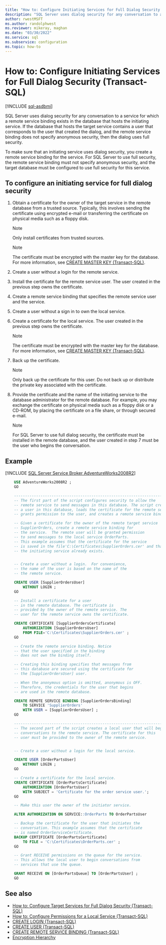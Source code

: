 ```yaml
---
title: "How to: Configure Initiating Services for Full Dialog Security (Transact-SQL)"
description: "SQL Server uses dialog security for any conversation to a service for which a remote service binding exists in the database that hosts the initiating service.  If the database that hosts the target service contains a user that corresponds to the user that created the dialog, and the remote service binding does not specify anonymous security, then the dialog uses full security."
author: rwestMSFT
ms.author: randolphwest
ms.reviewer: mikeray, maghan
ms.date: "03/30/2022"
ms.service: sql
ms.subservice: configuration
ms.topic: how-to
---
```


# How to: Configure Initiating Services for Full Dialog Security (Transact-SQL)

[!INCLUDE [sql-asdbmi](../../includes/applies-to-version/sql-asdbmi.md)]

SQL Server uses dialog security for any conversation to a service for which a remote service binding exists in the database that hosts the initiating service. If the database that hosts the target service contains a user that corresponds to the user that created the dialog, and the remote service binding does not specify anonymous security, then the dialog uses full security.

To make sure that an initiating service uses dialog security, you create a remote service binding for the service. For SQL Server to use full security, the remote service binding must not specify anonymous security, and the target database must be configured to use full security for this service.

## To configure an initiating service for full dialog security

1. Obtain a certificate for the owner of the target service in the remote database from a trusted source. Typically, this involves sending the certificate using encrypted e-mail or transferring the certificate on physical media such as a floppy disk.

   > [!NOTE]
   > Only install certificates from trusted sources.

   > [!NOTE]
   > The certificate must be encrypted with the master key for the database. For more information, see [CREATE MASTER KEY (Transact-SQL)](../../t-sql/statements/create-master-key-transact-sql.md).

2. Create a user without a login for the remote service.

3. Install the certificate for the remote service user. The user created in the previous step owns the certificate.

4. Create a remote service binding that specifies the remote service user and the service.

5. Create a user without a sign in to own the local service.

6. Create a certificate for the local service. The user created in the previous step owns the certificate.

   > [!NOTE]
   > The certificate must be encrypted with the master key for the database. For more information, see [CREATE MASTER KEY (Transact-SQL)](../../t-sql/statements/create-master-key-transact-sql.md).

7. Back up the certificate.

   > [!NOTE]
   > Only back up the certificate for this user. Do not back up or distribute the private key associated with the certificate.

8. Provide the certificate and the name of the initiating service to the database administrator for the remote database. For example, you may exchange the certificate on physical media such as a floppy disk or a CD-ROM, by placing the certificate on a file share, or through secured e-mail.

   > [!NOTE]
   > For SQL Server to use full dialog security, the certificate must be installed in the remote database, and the user created in step 7 must be the user who begins the conversation.

## Example

[!INCLUDE [SQL Server Service Broker AdventureWorks2008R2](../../includes/service-broker-adventureworks-2008-r2.md)]

```sql
    USE AdventureWorks2008R2 ;
    GO

    --------------------------------------------------------------------
    -- The first part of the script configures security to allow the
    -- remote service to send messages in this database. The script creates
    -- a user in this database, loads the certificate for the remote service,
    -- grants permission to the user, and creates a remote service binding.

    -- Given a certificate for the owner of the remote target service
    -- SupplierOrders, create a remote service binding for
    -- the service.  The remote user will be granted permission
    -- to send messages to the local service OrderParts.
    -- This example assumes that the certificate for the service
    -- is saved in the file'C:\Certificates\SupplierOrders.cer' and that
    -- the initiating service already exists.


    -- Create a user without a login.  For convenience,
    -- the name of the user is based on the name of the
    -- the remote service.

    CREATE USER [SupplierOrdersUser]
        WITHOUT LOGIN ;
    GO

    -- Install a certificate for a user
    -- in the remote database. The certificate is
    -- provided by the owner of the remote service. The
    -- user for the remote service owns the certificate.

    CREATE CERTIFICATE [SupplierOrdersCertificate]
        AUTHORIZATION [SupplierOrdersUser]
        FROM FILE='C:\Certificates\SupplierOrders.cer' ;
    GO

    -- Create the remote service binding. Notice
    -- that the user specified in the binding
    -- does not own the binding itself.

    -- Creating this binding specifies that messages from
    -- this database are secured using the certificate for
    -- the [SupplierOrdersUser] user.

    -- When the anonymous option is omitted, anonymous is OFF.
    -- Therefore, the credentials for the user that begins
    -- are used in the remote database.

    CREATE REMOTE SERVICE BINDING [SupplierOrdersBinding]
        TO SERVICE 'SupplierOrders'
        WITH USER = [SupplierOrdersUser] ;
    GO

    --------------------------------------------------------------------
    -- The second part of the script creates a local user that will begin
    -- conversations to the remote service. The certificate for this
    -- user must be provided to the owner of the remote service.


    -- Create a user without a login for the local service.

    CREATE USER [OrderPartsUser]
        WITHOUT LOGIN ;
    GO

    -- Create a certificate for the local service.
    CREATE CERTIFICATE [OrderPartsCertificate]
        AUTHORIZATION [OrderPartsUser]
        WITH SUBJECT = 'Certificate for the order service user.';
    GO

    -- Make this user the owner of the initiator service.

    ALTER AUTHORIZATION ON SERVICE::OrderParts TO OrderPartsUser

    -- Backup the certificate for the user that initiates the
    -- conversation. This example assumes that the certificate
    -- is named OrderServiceCertificate.
    BACKUP CERTIFICATE [OrderPartsCertificate]
        TO FILE = 'C:\Certificates\OrderParts.cer' ;
    GO

    -- Grant RECEIVE permissions on the queue for the service.
    -- This allows the local user to begin conversations from
    -- services that use the queue.

    GRANT RECEIVE ON [OrderPartsQueue] TO [OrderPartsUser] ;
    GO
```

## See also

- [How to: Configure Target Services for Full Dialog Security (Transact-SQL)](how-to-configure-target-services-for-full-dialog-security-transact-sql.md)
- [How to: Configure Permissions for a Local Service (Transact-SQL)](how-to-configure-permissions-for-a-local-service-transact-sql.md)
- [CREATE LOGIN (Transact-SQL)](../../t-sql/statements/create-login-transact-sql.md)
- [CREATE USER (Transact-SQL)](../../t-sql/statements/create-user-transact-sql.md)
- [CREATE REMOTE SERVICE BINDING (Transact-SQL)](../../t-sql/statements/create-remote-service-binding-transact-sql.md)
- [Encryption Hierarchy](../../relational-databases/security/encryption/encryption-hierarchy.md)
